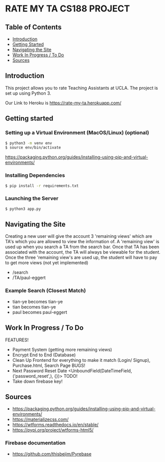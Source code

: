 # RATE MY TA CS188 PROJECT

## Table of Contents
* [Introduction](#intro)
* [Getting Started](#getting-started)
* [Navigating the Site](#navigating-the-site)
* [Work In Progress / To Do](#work-in-progress/to-do)
* [Sources](#sources)

## Introduction
This project allows you to rate Teaching Assistants at UCLA. The project is set up using Python 3.

Our Link to Heroku is https://rate-my-ta.herokuapp.com/

## Getting started

### Setting up a Virtual Environment (MacOS/Linux) (optional)

```sh
$ python3 -m venv env
$ source env/bin/activate
```

https://packaging.python.org/guides/installing-using-pip-and-virtual-environments/

### Installing Dependencies

```sh
$ pip install -r requirements.txt
```

### Launching the Server

```sh
$ python3 app.py
```

## Navigating the Site
Creating a new user will give the account 3 'remaining views' which are TA's which you are allowed to view the information of.
A 'remaining view' is used up when you search a TA from the search bar.
Once that TA has been associated with the account, the TA will always be viewable for the student.
Once the three 'remaining view's are used up, the student will have to pay to get more views (not yet implemented)
- /search
- /TA/paul-eggert


### Example Search (Closest Match)
- tian-ye becomes tian-ye
- tian becomes tian-ye
- paul becomes paul-eggert


## Work In Progress / To Do
FEATURES!
- Payment System (getting more remaining views)
- Encrypt End to End (Database)
- Clean Up Frontend for everything to make it match (Login/ Signup), Purchase.html, Search Page
BUGS!
- Next Password Reset Date 	<UnboundField(DateTimeField, ('password_reset',), {})>
TODO!
- Take down firebase key!





## Sources
- https://packaging.python.org/guides/installing-using-pip-and-virtual-environments/
- https://materializecss.com/
- https://wtforms.readthedocs.io/en/stable/
- https://pypi.org/project/wtforms-html5/


### Firebase documentation
- https://github.com/thisbejim/Pyrebase 